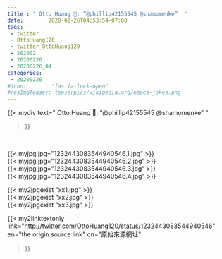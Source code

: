 ```yaml
---
title : " Otto Huang : “@phillip42155545 @shamomenke”  "
date:        2020-02-26T04:53:54-07:00
tags:
 - twitter
 - OttoHuang120
 - twitter_OttoHuang120
 - 202002
 - 20200226
 - 20200226_04
categories:
 - 20200226
#icon:        "fas fa-lock-open"
#resImgTeaser: teaserpics/wikipedia.org/emacs-jokes.png
---
```


{{< mydiv text=" Otto Huang : “@phillip42155545 @shamomenke”  "
>}}
<br>


 {{< myjpg jpg="1232443083544940546.1.jpg" >}}<br>  {{< myjpg jpg="1232443083544940546.2.jpg" >}}<br>  {{< myjpg jpg="1232443083544940546.3.jpg" >}}<br>  {{< myjpg jpg="1232443083544940546.4.jpg" >}}<br> 

{{< my2jpgexist "xx1.jpg" >}}<br>
{{< my2jpgexist "xx2.jpg" >}}<br>
{{< my2jpgexist "xx3.jpg" >}}<br>


{{< my2linktextonly link="http://twitter.com/OttoHuang120/status/1232443083544940546"
en="the origin source link" cn="原始來源網址"
>}}


<br>

